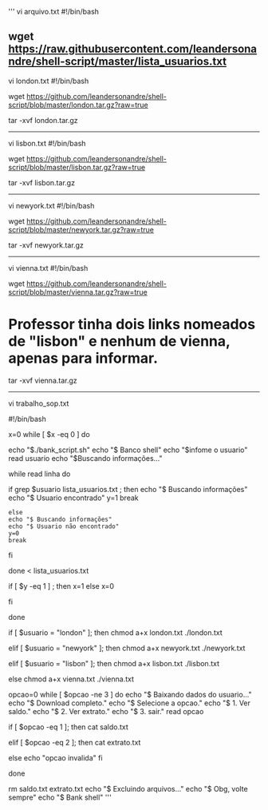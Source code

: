 ''' vi arquivo.txt
#!/bin/bash 

wget https://raw.githubusercontent.com/leandersonandre/shell-script/master/lista_usuarios.txt
--------

vi london.txt
#!/bin/bash 

wget https://github.com/leandersonandre/shell-script/blob/master/london.tar.gz?raw=true

tar -xvf london.tar.gz

-----

vi lisbon.txt
#!/bin/bash 

wget https://github.com/leandersonandre/shell-script/blob/master/lisbon.tar.gz?raw=true

tar -xvf lisbon.tar.gz

----------

vi newyork.txt
#!/bin/bash 

wget https://github.com/leandersonandre/shell-script/blob/master/newyork.tar.gz?raw=true

tar -xvf newyork.tar.gz

----------

vi vienna.txt
#!/bin/bash 

wget https://github.com/leandersonandre/shell-script/blob/master/vienna.tar.gz?raw=true
# Professor tinha dois links nomeados de "lisbon" e nenhum de vienna, apenas para informar.
tar -xvf vienna.tar.gz

--------

vi trabalho_sop.txt

#!/bin/bash
 
x=0
while  [ $x -eq 0 ]
do 

echo "$./bank_script.sh"
echo "$ Banco shell"
echo "$infome o usuario"
read usuario
echo "$Buscando informações..."
 
 while read linha
 do
 
 if grep $usuario lista_usuarios.txt ;
    then
    echo "$ Buscando informações"
    echo "$ Usuario encontrado"
    y=1
    break
 
    else
    echo "$ Buscando informações"
    echo "$ Usuario não encontrado"
    y=0
    break
 fi
    
 done < lista_usuarios.txt

 if [ $y -eq 1 ] ; then
  x=1
  else
  x=0
  
  fi
 
 
 
done

  
if [ $usuario = "london" ]; then
   chmod a+x london.txt
   ./london.txt
 
elif [ $usuario = "newyork" ]; then
    chmod a+x newyork.txt
    ./newyork.txt
 
elif [ $usuario = "lisbon" ]; then
    chmod a+x lisbon.txt
    ./lisbon.txt
 
else
    chmod a+x vienna.txt
    ./vienna.txt

opcao=0
while [ $opcao -ne 3 ]
do
echo "$ Baixando dados do usuario..."
echo "$ Download completo."
echo "$ Selecione a opcao."
echo "$ 1. Ver saldo."
echo "$ 2. Ver extrato."
echo "$ 3. sair."
read opcao
 
if [ $opcao -eq 1 ]; then
   cat saldo.txt
 
elif [ $opcao -eq 2 ]; then
     cat extrato.txt

else
    echo "opcao invalida"
fi

done
 
rm saldo.txt extrato.txt
echo "$ Excluindo arquivos..."
echo "$ Obg, volte sempre"
echo "$ Bank shell"  '''
    
